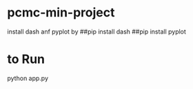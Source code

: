 # pcmc-min-project

install dash anf pyplot by
##pip install dash 
##pip install pyplot
# to Run

python app.py

